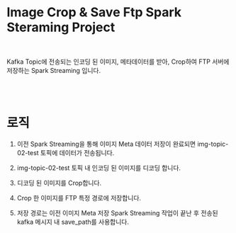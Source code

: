 # Image Crop & Save Ftp Spark Steraming Project
 
<br>
 
Kafka Topic에 전송되는 인코딩 된 이미지, 메타데이터를 받아, Crop하여 FTP 서버에 저장하는 Spark Streaming 입니다. 
 
 
<br><br>
 
# 로직
1. 이전 Spark Streaming을 통해 이미지 Meta 데이터 저장이 완료되면 img-topic-02-test 토픽에 데이터가 전송됩니다.
 
2. img-topic-02-test 토픽 내 인코딩 된 이미지를 디코딩 합니다.
 
3. 디코딩 된 이미지를 Crop합니다.
 
4. Crop 한 이미지를 FTP 특정 경로에 저장합니다.
 
5. 저장 경로는 이전 이미지 Meta 저장 Spark Streaming 작업이 끝난 후 전송된 kafka 메시지 내 save_path를 사용합니다.

